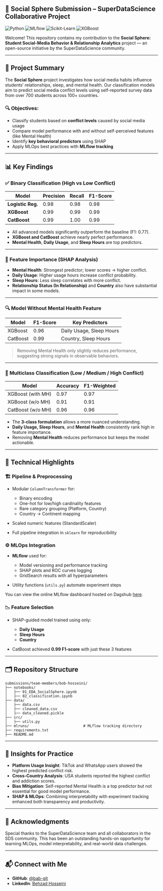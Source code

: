 ## 🧠 Social Sphere Submission – SuperDataScience Collaborative Project

![Python](https://img.shields.io/badge/Python-3.12-blue?logo=python)
![MLflow](https://img.shields.io/badge/MLflow-Experiment%20Tracking-orange?logo=mlflow)
![Scikit-Learn](https://img.shields.io/badge/Scikit--Learn-ML%20Pipeline-blue?logo=scikit-learn)
![XGBoost](https://img.shields.io/badge/XGBoost-Gradient%20Boosting-brightgreen?logo=xgboost)

Welcome! This repository contains my contribution to the **Social Sphere: Student Social-Media Behavior & Relationship Analytics** project — an open-source initiative by the SuperDataScience community.

---

## 🚀 Project Summary

The **Social Sphere** project investigates how social media habits influence students’ relationships, sleep, and mental health. Our classification models aim to predict social media conflict levels using self-reported survey data from over 700 students across 100+ countries.

### 🔍 Objectives:

* Classify students based on **conflict levels** caused by social media usage
* Compare model performance with and without self-perceived features (like Mental Health)
* Identify **key behavioral predictors** using SHAP
* Apply MLOps best practices with **MLflow tracking**

---

## 📊 Key Findings

### ✅ **Binary Classification (High vs Low Conflict)**

| Model             | Precision | Recall | F1-Score |
| ----------------- | --------- | ------ | -------- |
| **Logistic Reg.** | 0.98      | 0.98   | 0.98     |
| **XGBoost**       | 0.99      | 0.99   | 0.99     |
| **CatBoost**      | 0.99      | 1.00   | 0.99     |

* All advanced models significantly outperform the baseline (F1: 0.77).
* **XGBoost and CatBoost** achieve nearly perfect performance.
* **Mental Health**, **Daily Usage**, and **Sleep Hours** are top predictors.

---

### 🧠 **Feature Importance (SHAP Analysis)**

* **Mental Health**: Strongest predictor; lower scores → higher conflict.
* **Daily Usage**: Higher usage hours increase conflict probability.
* **Sleep Hours**: Less sleep correlates with more conflict.
* **Relationship Status (In Relationship)** and **Country** also have substantial impact in some models.

---

### 🔍 **Model Without Mental Health Feature**

| Model    | F1-Score | Key Predictors           |
| -------- | -------- | ------------------------ |
| XGBoost  | 0.96     | Daily Usage, Sleep Hours |
| CatBoost | 0.99     | Country, Sleep Hours     |

> Removing Mental Health only slightly reduces performance, suggesting strong signals in observable behaviors.

---

### 🎯 **Multiclass Classification (Low / Medium / High Conflict)**

| Model                | Accuracy | F1-Weighted |
| -------------------- | -------- | ----------- |
| XGBoost (with MH)    | 0.97     | 0.97        |
| XGBoost (w/o MH)     | 0.91     | 0.91        |
| CatBoost (w/o MH)    | 0.96     | 0.96        |

* The **3-class formulation** allows a more nuanced understanding.
* **Daily Usage, Sleep Hours**, and **Mental Health** consistently rank high in feature importance.
* Removing **Mental Health** reduces performance but keeps the model actionable.

---

## 🧰 Technical Highlights

### 🏗️ Pipeline & Preprocessing

* Modular `ColumnTransformer` for:

  * Binary encoding
  * One-hot for low/high cardinality features
  * Rare category grouping (Platform, Country)
  * Country → Continent mapping
* Scaled numeric features (StandardScaler)
* Full pipeline integration in `sklearn` for reproducibility

### ⚙️ MLOps Integration

* **MLflow** used for:

  * Model versioning and performance tracking
  * SHAP plots and ROC curves logging
  * GridSearch results with all hyperparameters
* Utility functions (`utils.py`) automate experiment steps

You can view the online MLflow dashboard hosted on Dagshub [here](https://dagshub.com/bab-git/SDS-social-sphere.mlflow/#/experiments/2).

### 📉 Feature Selection

* SHAP-guided model trained using only:

  * **Daily Usage**
  * **Sleep Hours**
  * **Country**
* CatBoost achieved **0.99 F1-score** with just these 3 features

---

## 🗂️ Repository Structure

```plaintext
submissions/team-members/bob-hosseini/
├── notebooks/
│   ├── 01_EDA_SocialSphere.ipynb
│   ├── 02_classification.ipynb
├── data/
│   ├── data.csv
│   ├── cleaned_data.csv
│   ├── data_cleaned.pickle
├── src/
│   ├── utils.py
├── mlruns/                         # MLflow tracking directory
├── requirements.txt
├── README.md
```

---

## 📌 Insights for Practice

* **Platform Usage Insight**: TikTok and WhatsApp users showed the highest predicted conflict risk.
* **Cross-Country Analysis**: USA students reported the highest conflict and addiction scores.
* **Bias Mitigation**: Self-reported Mental Health is a top predictor but not essential for good model performance.
* **SHAP & MLOps**: Combining interpretability with experiment tracking enhanced both transparency and productivity.

---

## 🙌 Acknowledgments

Special thanks to the SuperDataScience team and all collaborators in the SDS community. This has been an outstanding hands-on opportunity for learning MLOps, model interpretability, and real-world data challenges.

---

## 📬 Connect with Me

* **GitHub**: [@bab-git](https://github.com/bab-git)
* **LinkedIn**: [Behzad Hosseini](https://www.linkedin.com/in/bhosseini/)
